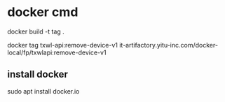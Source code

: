 # docker cmd

docker build -t tag .

docker tag txwl-api:remove-device-v1 it-artifactory.yitu-inc.com/docker-local/fp/txwlapi:remove-device-v1


## install docker 
sudo apt install docker.io
